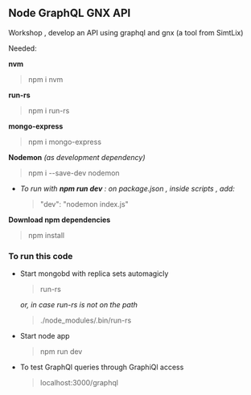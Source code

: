 ## Node GraphQL GNX API
Workshop , develop an API using graphql and gnx (a tool from SimtLix)

Needed:

**nvm**  
> npm i nvm

**run-rs**
>npm i run-rs

**mongo-express**
>npm i mongo-express

**Nodemon** *(as development dependency)*
>npm i --save-dev nodemon  

* *To run with **npm run dev** : on package.json , inside scripts , add:*  
  >"dev": "nodemon index.js"

**Download npm dependencies**
>npm install

### To run this code
* Start mongobd with replica sets automagicly
  >run-rs  

  *or, in case run-rs is not on the path*  
  >./node_modules/.bin/run-rs

* Start node app
  >npm run dev

* To test GraphQl queries through GraphiQl access
  >localhost:3000/graphql